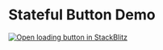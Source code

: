 # Stateful Button Demo

[![Open loading button in StackBlitz](https://developer.stackblitz.com/img/open_in_stackblitz.svg)](https://stackblitz.com/github/dictybase-playground//stateful-button-demo/tree/feat/animation)
